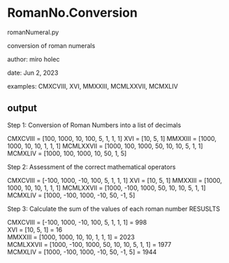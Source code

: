 # RomanNo.Conversion
romanNumeral.py

conversion of roman numerals

author: miro holec

date: Jun 2, 2023

examples: CMXCVIII, XVI, MMXXIII, MCMLXXVII, MCMXLIV



## output

Step 1: Conversion of Roman Numbers into a list of decimals

CMXCVIII = [100, 1000, 10, 100, 5, 1, 1, 1]
XVI = [10, 5, 1]
MMXXIII = [1000, 1000, 10, 10, 1, 1, 1]
MCMLXXVII = [1000, 100, 1000, 50, 10, 10, 5, 1, 1]
MCMXLIV = [1000, 100, 1000, 10, 50, 1, 5]

Step 2: Assessment of the correct mathematical operators

CMXCVIII = [-100, 1000, -10, 100, 5, 1, 1, 1]
XVI = [10, 5, 1]
MMXXIII = [1000, 1000, 10, 10, 1, 1, 1]
MCMLXXVII = [1000, -100, 1000, 50, 10, 10, 5, 1, 1]
MCMXLIV = [1000, -100, 1000, -10, 50, -1, 5]

Step 3: Calculate the sum of the values of each roman number
RESUSLTS

CMXCVIII    =  [-100, 1000, -10, 100, 5, 1, 1, 1]        =  998       
XVI         =  [10, 5, 1]                                =  16        
MMXXIII     =  [1000, 1000, 10, 10, 1, 1, 1]             =  2023      
MCMLXXVII   =  [1000, -100, 1000, 50, 10, 10, 5, 1, 1]   =  1977      
MCMXLIV     =  [1000, -100, 1000, -10, 50, -1, 5]        =  1944 
